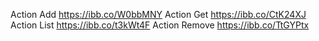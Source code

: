 Action Add https://ibb.co/W0bbMNY
 Action Get https://ibb.co/CtK24XJ
 Action List https://ibb.co/t3kWt4F
 Action Remove https://ibb.co/TtGYPtx